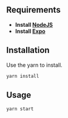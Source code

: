 ## Requirements

- **Install [NodeJS](https://nodejs.org/)**
- **Install [Expo](https://expo.io/)**

## Installation

Use the yarn to install.

```bash
yarn install
```

## Usage

```bash
yarn start
```
